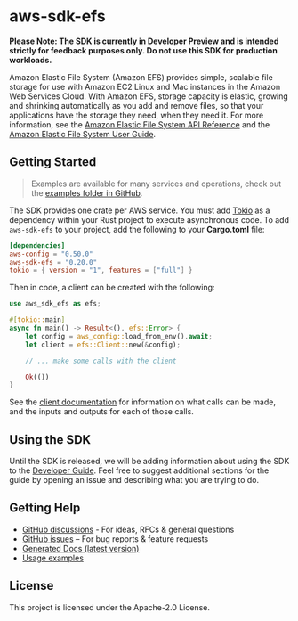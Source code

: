 # aws-sdk-efs

**Please Note: The SDK is currently in Developer Preview and is intended strictly for
feedback purposes only. Do not use this SDK for production workloads.**

Amazon Elastic File System (Amazon EFS) provides simple, scalable file storage for use with Amazon EC2 Linux and Mac instances in the Amazon Web Services Cloud. With Amazon EFS, storage capacity is elastic, growing and shrinking automatically as you add and remove files, so that your applications have the storage they need, when they need it. For more information, see the [Amazon Elastic File System API Reference](https://docs.aws.amazon.com/efs/latest/ug/api-reference.html) and the [Amazon Elastic File System User Guide](https://docs.aws.amazon.com/efs/latest/ug/whatisefs.html).

## Getting Started

> Examples are available for many services and operations, check out the
> [examples folder in GitHub](https://github.com/awslabs/aws-sdk-rust/tree/main/examples).

The SDK provides one crate per AWS service. You must add [Tokio](https://crates.io/crates/tokio)
as a dependency within your Rust project to execute asynchronous code. To add `aws-sdk-efs` to
your project, add the following to your **Cargo.toml** file:

```toml
[dependencies]
aws-config = "0.50.0"
aws-sdk-efs = "0.20.0"
tokio = { version = "1", features = ["full"] }
```

Then in code, a client can be created with the following:

```rust
use aws_sdk_efs as efs;

#[tokio::main]
async fn main() -> Result<(), efs::Error> {
    let config = aws_config::load_from_env().await;
    let client = efs::Client::new(&config);

    // ... make some calls with the client

    Ok(())
}
```

See the [client documentation](https://docs.rs/aws-sdk-efs/latest/aws_sdk_efs/client/struct.Client.html)
for information on what calls can be made, and the inputs and outputs for each of those calls.

## Using the SDK

Until the SDK is released, we will be adding information about using the SDK to the
[Developer Guide](https://docs.aws.amazon.com/sdk-for-rust/latest/dg/welcome.html). Feel free to suggest
additional sections for the guide by opening an issue and describing what you are trying to do.

## Getting Help

* [GitHub discussions](https://github.com/awslabs/aws-sdk-rust/discussions) - For ideas, RFCs & general questions
* [GitHub issues](https://github.com/awslabs/aws-sdk-rust/issues/new/choose) – For bug reports & feature requests
* [Generated Docs (latest version)](https://awslabs.github.io/aws-sdk-rust/)
* [Usage examples](https://github.com/awslabs/aws-sdk-rust/tree/main/examples)

## License

This project is licensed under the Apache-2.0 License.

